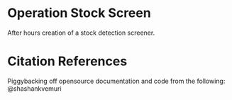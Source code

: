 # Operation Stock Screen
After hours creation of a stock detection screener.

# Citation References 
Piggybacking off opensource documentation and code from the following: @shashankvemuri
